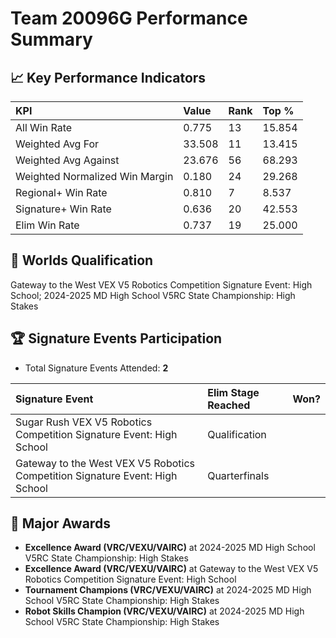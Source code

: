 # Team 20096G Performance Summary

## 📈 Key Performance Indicators
| KPI | Value | Rank | Top % |
|:---|:-----|:----|:-----|
| All Win Rate | 0.775 | 13 | 15.854 |
| Weighted Avg For | 33.508 | 11 | 13.415 |
| Weighted Avg Against | 23.676 | 56 | 68.293 |
| Weighted Normalized Win Margin | 0.180 | 24 | 29.268 |
| Regional+ Win Rate | 0.810 | 7 | 8.537 |
| Signature+ Win Rate | 0.636 | 20 | 42.553 |
| Elim Win Rate | 0.737 | 19 | 25.000 |


## 🎯 Worlds Qualification
Gateway to the West VEX V5 Robotics Competition Signature Event: High School; 2024-2025 MD High School V5RC State Championship: High Stakes

## 🏆 Signature Events Participation
- Total Signature Events Attended: **2**

| Signature Event | Elim Stage Reached | Won? |
|:----------------|:-------------------|:----|
| Sugar Rush VEX V5 Robotics Competition Signature Event: High School | Qualification |  |
| Gateway to the West VEX V5 Robotics Competition Signature Event: High School | Quarterfinals |  |


## 🥇 Major Awards
- **Excellence Award (VRC/VEXU/VAIRC)** at 2024-2025 MD High School V5RC State Championship: High Stakes
- **Excellence Award (VRC/VEXU/VAIRC)** at Gateway to the West VEX V5 Robotics Competition Signature Event: High School
- **Tournament Champions (VRC/VEXU/VAIRC)** at 2024-2025 MD High School V5RC State Championship: High Stakes
- **Robot Skills Champion (VRC/VEXU/VAIRC)** at 2024-2025 MD High School V5RC State Championship: High Stakes

